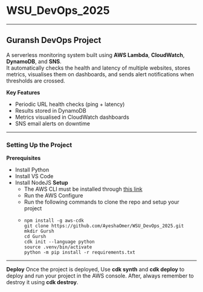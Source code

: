 # WSU_DevOps_2025
---
## Guransh DevOps Project
A serverless monitoring system built using **AWS Lambda**, **CloudWatch**, **DynamoDB**, and **SNS**.  
It automatically checks the health and latency of multiple websites, stores metrics, visualises them on dashboards, and sends alert notifications when thresholds are crossed.

**Key Features**
- Periodic URL health checks (ping + latency)
- Results stored in DynamoDB
- Metrics visualised in CloudWatch dashboards
- SNS email alerts on downtime

---
### Setting Up the Project
**Prerequisites**
- Install Python
- Install VS Code
- Install NodeJS
**Setup**
  - The AWS CLI must be installed through [this link](https://docs.aws.amazon.com/cli/latest/userguide/getting-started-install.html)
  - Run the AWS Configure
  - Run the following commands to clone the repo and setup your project
  - ```
    npm install -g aws-cdk
    git clone https://github.com/AyeshaOmer/WSU_DevOps_2025.git
    mkdir Gursh
    cd Gursh
    cdk init --language python
    source .venv/bin/activate
    python -m pip install -r requirements.txt
---

**Deploy**
Once the project is deployed, Use **cdk synth** and **cdk deploy** to deploy and run your project in the AWS console. After, always remember to destroy it using **cdk destroy**.
